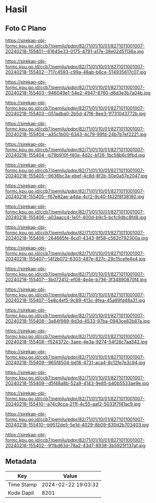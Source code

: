 # Hasil

## Foto C Plano

https://sirekap-obj-formc.kpu.go.id/ccb7/pemilu/pdpr/82/71/01/10/01/8271011001007-20240218-155401--61645e33-0175-4791-a17e-38e02d51136a.jpg

https://sirekap-obj-formc.kpu.go.id/ccb7/pemilu/pdpr/82/71/01/10/01/8271011001007-20240218-155402--717c4593-c99a-48ab-b6ce-514935617c07.jpg

https://sirekap-obj-formc.kpu.go.id/ccb7/pemilu/pdpr/82/71/01/10/01/8271011001007-20240218-155403--946049e1-54e2-4947-8760-d6d3e3b7a04b.jpg

https://sirekap-obj-formc.kpu.go.id/ccb7/pemilu/pdpr/82/71/01/10/01/8271011001007-20240218-155403--051adba0-2b5d-47f6-8ee3-1f731043772b.jpg

https://sirekap-obj-formc.kpu.go.id/ccb7/pemilu/pdpr/82/71/01/10/01/8271011001007-20240218-155404--a35c1b00-6343-4c79-99fd-24b7b7ef2221.jpg

https://sirekap-obj-formc.kpu.go.id/ccb7/pemilu/pdpr/82/71/01/10/01/8271011001007-20240218-155404--b79b910f-f40e-4d2c-bf26-1bc58b6c9fbd.jpg

https://sirekap-obj-formc.kpu.go.id/ccb7/pemilu/pdpr/82/71/01/10/01/8271011001007-20240218-155405--9636bc3a-ebef-4c8d-8f2b-50e0a57e2047.jpg

https://sirekap-obj-formc.kpu.go.id/ccb7/pemilu/pdpr/82/71/01/10/01/8271011001007-20240218-155405--f67e82ae-a4da-4cf2-9c40-f422f8f38180.jpg

https://sirekap-obj-formc.kpu.go.id/ccb7/pemilu/pdpr/82/71/01/10/01/8271011001007-20240218-155406--a03aacc4-1e01-400d-b9c5-bcfc9dbc8fd8.jpg

https://sirekap-obj-formc.kpu.go.id/ccb7/pemilu/pdpr/82/71/01/10/01/8271011001007-20240218-155406--264685fe-8cd1-4343-8f58-c562c792300a.jpg

https://sirekap-obj-formc.kpu.go.id/ccb7/pemilu/pdpr/82/71/01/10/01/8271011001007-20240218-155407--14f2b072-6303-487e-827c-29c15cefe4e4.jpg

https://sirekap-obj-formc.kpu.go.id/ccb7/pemilu/pdpr/82/71/01/10/01/8271011001007-20240218-155407--3b072412-ef08-4e4e-b736-3f34890870f4.jpg

https://sirekap-obj-formc.kpu.go.id/ccb7/pemilu/pdpr/82/71/01/10/01/8271011001007-20240218-155407--5e8c4ef5-9c89-413c-8fea-45a99fd48a31.jpg

https://sirekap-obj-formc.kpu.go.id/ccb7/pemilu/pdpr/82/71/01/10/01/8271011001007-20240218-155408--3a84f989-8d3d-4533-97ba-0943ce82b87a.jpg

https://sirekap-obj-formc.kpu.go.id/ccb7/pemilu/pdpr/82/71/01/10/01/8271011001007-20240218-155408--f524372c-3aee-4e3a-9274-54f26c7aa342.jpg

https://sirekap-obj-formc.kpu.go.id/ccb7/pemilu/pdpr/82/71/01/10/01/8271011001007-20240218-155409--965f8504-bd16-4731-aca4-8c12fe7e3c94.jpg

https://sirekap-obj-formc.kpu.go.id/ccb7/pemilu/pdpr/82/71/01/10/01/8271011001007-20240218-155409--d5f48a8b-52a9-4143-9e85-b40b5533ae9e.jpg

https://sirekap-obj-formc.kpu.go.id/ccb7/pemilu/pdpr/82/71/01/10/01/8271011001007-20240218-155410--a74c9cca-211f-4c55-aaf2-5033f7f41ac9.jpg

https://sirekap-obj-formc.kpu.go.id/ccb7/pemilu/pdpr/82/71/01/10/01/8271011001007-20240218-155410--b9512de5-5e1d-4029-8b09-830d2b703403.jpg

https://sirekap-obj-formc.kpu.go.id/ccb7/pemilu/pdpr/82/71/01/10/01/8271011001007-20240218-155402--911bd63d-78a2-43d7-8938-3b5925f137af.jpg


## Metadata

| Key        | Value               |
| ---------- | ------------------- |
| Time Stamp | 2024-02-22 19:03:32 |
| Kode Dapil | 8201                |



